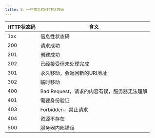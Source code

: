 ```yaml
---
title: 5、一些常见的HTTP状态码
---
```

| HTTP状态码 | 含义                                        |
| ---------- | ------------------------------------------- |
| 1xx        | 信息性状态码                                |
| 200        | 请求成功                                    |
| 201        | 创建成功                                    |
| 202        | 已经接受但未处理完成                        |
| 301        | 永久移动，会返回新的URI地址                 |
| 302        | 临时移动                                    |
| 400        | Bad Request，请求的内容有误，服务器无法理解 |
| 401        | 需要身份验证                                |
| 403        | Forbidden，禁止请求                         |
| 404        | 资源不存在                                  |
| 500        | 服务器内部错误                              |
